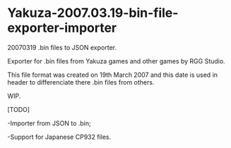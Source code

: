 # Yakuza-2007.03.19-bin-file-exporter-importer
20070319 .bin files to JSON exporter.

Exporter for .bin files from Yakuza games and other games by RGG Studio.

This file format was created on 19th March 2007 and this date is used in header to differenciate there .bin files from others.

WIP.

[TODO]

-Importer from JSON to .bin;

-Support for Japanese CP932 files.

